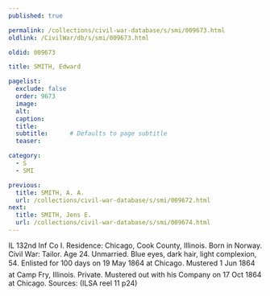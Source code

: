 ```yaml
---
published: true

permalink: /collections/civil-war-database/s/smi/009673.html
oldlink: /CivilWar/db/s/smi/009673.html

oldid: 009673

title: SMITH, Edward

pagelist:
  exclude: false
  order: 9673
  image: 
  alt:
  caption:
  title:
  subtitle:      # Defaults to page subtitle
  teaser:

category: 
  - S 
  - SMI

previous:
  title: SMITH, A. A.
  url: /collections/civil-war-database/s/smi/009672.html  
next:
  title: SMITH, Jens E.
  url: /collections/civil-war-database/s/smi/009674.html   
---
```

IL 132nd Inf Co I. Residence: Chicago, Cook County, Illinois. Born in Norway. Civil War: Tailor. Age 24. Unmarried. Blue eyes, dark hair, light complexion, 5&#146;4&#148;. Enlisted for 100 days on 19 May 1864 at Chicago. Mustered 1 Jun 1864 at Camp Fry, Illinois. Private. Mustered out with his Company on 17 Oct 1864 at Chicago. Sources: (ILSA reel 11 p24)